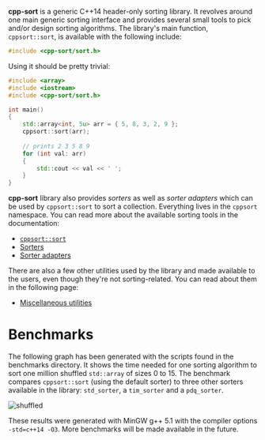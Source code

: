**cpp-sort** is a generic C++14 header-only sorting library. It revolves
around one main generic sorting interface and provides several small tools
to pick and/or design sorting algorithms. The library's main function,
`cppsort::sort`, is available with the following include:

```cpp
#include <cpp-sort/sort.h>
```

Using it should be pretty trivial:

```cpp
#include <array>
#include <iostream>
#include <cpp-sort/sort.h>

int main()
{
    std::array<int, 5u> arr = { 5, 8, 3, 2, 9 };
    cppsort::sort(arr);
    
    // prints 2 3 5 8 9
    for (int val: arr)
    {
        std::cout << val << ' ';
    }
}
```

**cpp-sort** library also provides *sorters* as well as *sorter adapters*
which can be used by `cppsort::sort` to sort a collection. Everything lives
in the `cppsort` namespace. You can read more about the available sorting
tools in the documentation:

* [`cppsort::sort`](doc/sort.md)
* [Sorters](doc/sorters.md)
* [Sorter adapters](doc/sorter-adapters.md)

There are also a few other utilities used by the library and made available
to the users, even though they're not sorting-related. You can read about them
in the following page:

* [Miscellaneous utilities](doc/utilities.md)

Benchmarks
==========

The following graph has been generated with the scripts found in the benchmarks
directory. It shows the time needed for one sorting algorithm to sort one million
shuffled `std::array` of sizes 0 to 15. The benchmark compares `cppsort::sort`
(using the default sorter) to three other sorters available in the library:
`std_sorter`, a `tim_sorter` and a `pdq_sorter`.

![shuffled](http://i.imgur.com/5U8Cilv.png)

These results were generated with MinGW g++ 5.1 with the compiler options
`-std=c++14 -O3`. More benchmarks will be made available in the future.
